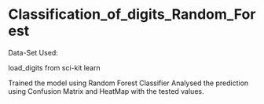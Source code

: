 # Classification_of_digits_Random_Forest

Data-Set Used: 

load_digits from sci-kit learn

Trained the model using Random Forest Classifier
Analysed the prediction using Confusion Matrix and HeatMap with the tested values.
